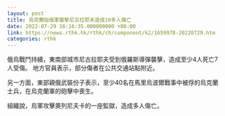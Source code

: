 ```yaml
---
layout: post
title: 烏克蘭指俄軍襲擊尼古拉耶夫造成10多人傷亡
date: 2022-07-29 16:16:35.000000000 +08:00
link: https://news.rthk.hk/rthk/ch/component/k2/1659978-20220729.htm
categories: rthk
---
```


俄烏戰鬥持續，東南部城市尼古拉耶夫受到俄羅斯導彈襲擊，造成至少4人死亡7人受傷。 地方官員表示，部分傷者在公共交通站點附近。

另一方面，東部親俄武裝份子表示，至少40名在馬里烏波爾戰事中被俘的烏克蘭士兵，在烏克蘭軍的砲擊中喪生。

組織說，烏軍攻擊奧列尼夫卡的一座監獄，造成多人傷亡。
